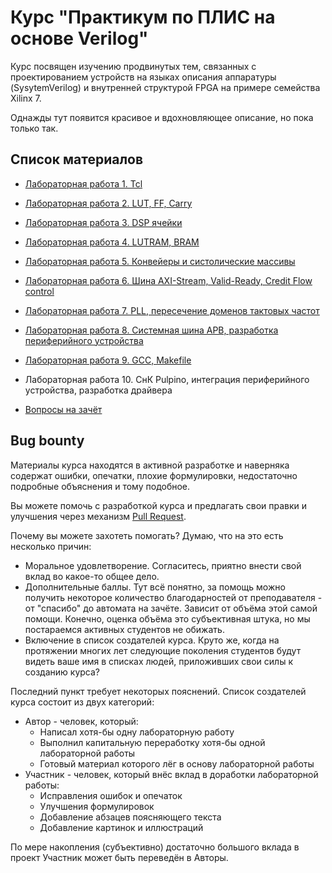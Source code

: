 # Курс "Практикум по ПЛИС на основе Verilog"

Курс посвящен изучению продвинутых тем, связанных с проектированием устройств на языках описания аппаратуры (SysytemVerilog) и внутренней структурой FPGA на примере семейства Xilinx 7.

Однажды тут появится красивое и вдохновляющее описание, но пока только так.


## Список материалов
* [Лабораторная работа 1. Tcl](./Labs/01.%20Tcl/README.md)
* [Лабораторная работа 2. LUT, FF, Carry](./Labs/02.%20LUT%20and%20FF/README.md)
* [Лабораторная работа 3. DSP ячейки](./Labs/03.%20DSP/README.md)
* [Лабораторная работа 4. LUTRAM, BRAM](./Labs/04.%20LUTRAM%20BRAM/README.md)
* [Лабораторная работа 5. Конвейеры и систолические массивы](./Labs/05.%20Pipelines%20and%20Systolic%20arrays/README.md)
* [Лабораторная работа 6. Шина AXI-Stream, Valid-Ready, Credit Flow control](./Labs/06.AXI-Stream/README.md)
* [Лабораторная работа 7. PLL, пересечение доменов тактовых частот](./Labs/07.%20PLL%20and%20CDC/README.md)
* [Лабораторная работа 8. Системная шина APB, разработка периферийного устройства](./Labs/08.%20APB%20and%20CRC/README.md)
* [Лабораторная работа 9. GCC, Makefile](./Labs/09.%20gcc%20make/README.md)
* Лабораторная работа 10. СнК Pulpino, интеграция периферийного устройства, разработка драйвера

* [Вопросы на зачёт](./Other/exam_questions.md)

## Bug bounty
Материалы курса находятся в активной разработке и наверняка содержат ошибки, опечатки, плохие формулировки, недостаточно подробные объяснения и тому подобное.

Вы можете помочь с разработкой курса и предлагать свои правки и улучшения через механизм [Pull Request](https://github.com/MPSU/FPGA_pract/pulls).

Почему вы можете захотеть помогать? Думаю, что на это есть несколько причин:
 * Моральное удовлетворение. Согласитесь, приятно внести свой вклад во какое-то общее дело.
 * Дополнительные баллы. Тут всё понятно, за помощь можно получить некоторое количество благодарностей от преподавателя - от "спасибо" до автомата на зачёте. Зависит от объёма этой самой помощи. Конечно, оценка объёма это субъективная штука, но мы постараемся активных студентов не обижать.
 * Включение в список создателей курса. Круто же, когда на протяжении многих лет следующие поколения студентов будут видеть ваше имя в списках людей, приложивших свои силы к созданию курса?

Последний пункт требует некоторых пояснений. Список создателей курса состоит из двух категорий:
 * Автор - человек, который:
   * Написал хотя-бы одну лабораторную работу
   * Выполнил капитальную переработку хотя-бы одной лабораторной работы
   * Готовый материал которого лёг в основу лабораторной работы
 * Участник - человек, который внёс вклад в доработки лабораторной работы:
   * Исправления ошибок и опечаток
   * Улучшения формулировок
   * Добавление абзацев поясняющего текста
   * Добавление картинок и иллюстраций

По мере накопления (субъективно) достаточно большого вклада в проект Участник может быть переведён в Авторы.
